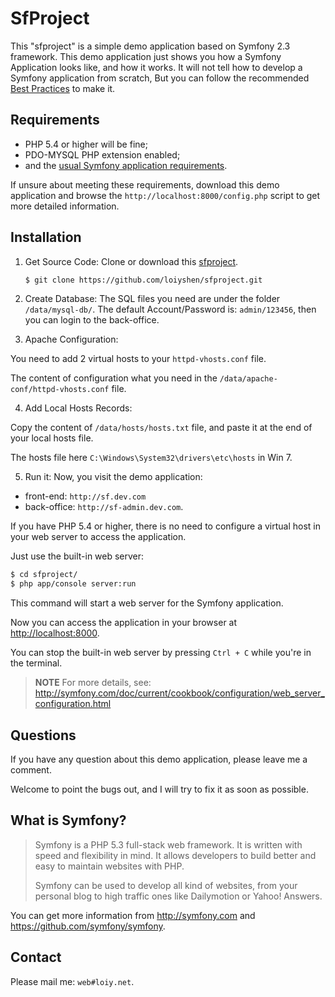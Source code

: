 SfProject
==========

This "sfproject" is a simple demo application based on Symfony 2.3 framework.
This demo application just shows you how a Symfony Application looks like, and how it works. 
It will not tell how to develop a Symfony application from scratch, But you can follow the recommended [Best Practices](http://symfony.com/doc/current/best_practices/index.html) to make it.


Requirements
------------

  * PHP 5.4 or higher will be fine;
  * PDO-MYSQL PHP extension enabled;
  * and the [usual Symfony application requirements](http://symfony.com/doc/2.3/reference/requirements.html).

If unsure about meeting these requirements, download this demo application and browse the `http://localhost:8000/config.php` script to get more detailed information.


Installation
------------

1. Get Source Code:
    Clone or download this [sfproject](https://github.com/loiyshen/sfproject.git).

    ```bash
    $ git clone https://github.com/loiyshen/sfproject.git
    ```

2. Create Database:
    The SQL files you need are under the folder `/data/mysql-db/`.
    The default Account/Password is: `admin/123456`, then you can login to the back-office.

3. Apache Configuration:

You need to add 2 virtual hosts to your `httpd-vhosts.conf` file.

The content of configuration what you need in the `/data/apache-conf/httpd-vhosts.conf` file.

4. Add Local Hosts Records:

Copy the content of `/data/hosts/hosts.txt` file, and paste it at the end of your local hosts file.

The hosts file here `C:\Windows\System32\drivers\etc\hosts` in Win 7.

5. Run it:
Now, you visit the demo application: 

 - front-end:  `http://sf.dev.com` 
 - back-office: `http://sf-admin.dev.com`.

If you have PHP 5.4 or higher, there is no need to configure a virtual host in your web server to access the application. 

Just use the built-in web server:

```bash
$ cd sfproject/
$ php app/console server:run
```
This command will start a web server for the Symfony application. 

Now you can access the application in your browser at <http://localhost:8000>. 

You can stop the built-in web server by pressing `Ctrl + C` while you're in the terminal.

> **NOTE**
> For more details, see:
> http://symfony.com/doc/current/cookbook/configuration/web_server_configuration.html

Questions
------------

If you have any question about this demo application, please leave me a comment.

Welcome to point the bugs out, and I will try to fix it as soon as possible.


What is Symfony?
---------------------

> Symfony is a PHP 5.3 full-stack web framework.  It is written with
> speed and flexibility in mind.  It allows developers to build better
> and easy to maintain websites with PHP.
> 
> Symfony can be used to develop all kind of websites, from your
> personal blog to high traffic ones like Dailymotion or Yahoo! Answers.

You can get more information from <http://symfony.com> and <https://github.com/symfony/symfony>.


Contact
--------
Please mail me: `web#loiy.net`.
